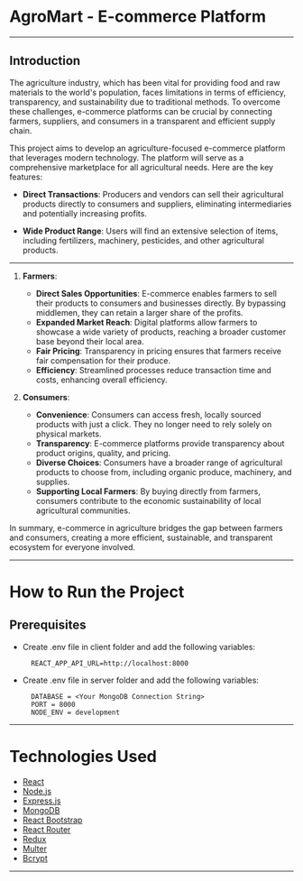# AgroMart - E-commerce Platform 
____________________________________________________________________________________________________________________________________________________________________________________________________________
## Introduction ##

The agriculture industry, which has been vital for providing food and raw materials to the world's population, faces limitations in terms of efficiency, transparency, and sustainability due to traditional methods. To overcome these challenges, e-commerce platforms can be crucial by connecting farmers, suppliers, and consumers in a transparent and efficient supply chain.

This project aims to develop an agriculture-focused e-commerce platform that leverages modern technology. The platform will serve as a comprehensive marketplace for all agricultural needs. Here are the key features:

- **Direct Transactions**: Producers and vendors can sell their agricultural products directly to consumers and suppliers, eliminating intermediaries and potentially increasing profits.

- **Wide Product Range**: Users will find an extensive selection of items, including fertilizers, machinery, pesticides, and other agricultural products.

____________________________________________________________________________________________________________________________________________________________________________________________________________

1. **Farmers**:
   - **Direct Sales Opportunities**: E-commerce enables farmers to sell their products to consumers and businesses directly. By bypassing middlemen, they can retain a larger share of the profits.
   - **Expanded Market Reach**: Digital platforms allow farmers to showcase a wide variety of products, reaching a broader customer base beyond their local area.
   - **Fair Pricing**: Transparency in pricing ensures that farmers receive fair compensation for their produce.
   - **Efficiency**: Streamlined processes reduce transaction time and costs, enhancing overall efficiency.
  
2. **Consumers**:
   - **Convenience**: Consumers can access fresh, locally sourced products with just a click. They no longer need to rely solely on physical markets.
   - **Transparency**: E-commerce platforms provide transparency about product origins, quality, and pricing.
   - **Diverse Choices**: Consumers have a broader range of agricultural products to choose from, including organic produce, machinery, and supplies.
   - **Supporting Local Farmers**: By buying directly from farmers, consumers contribute to the economic sustainability of local agricultural communities.
 
In summary, e-commerce in agriculture bridges the gap between farmers and consumers, creating a more efficient, sustainable, and transparent ecosystem for everyone involved. 

____________________________________________________________________________________________________________________________________________________________________________________________________________

# How to Run the Project
## Prerequisites

- Create .env file in client folder and add the following variables:

        REACT_APP_API_URL=http://localhost:8000

- Create .env file in server folder and add the following variables:

        DATABASE = <Your MongoDB Connection String>
        PORT = 8000
        NODE_ENV = development
____________________________________________________________________________________________________________________________________________________________________________________________________________
# Technologies Used

- [React](https://reactjs.org/)
- [Node.js](https://nodejs.org/en/)
- [Express.js](https://expressjs.com/)
- [MongoDB](https://www.mongodb.com/)
- [React Bootstrap](https://react-bootstrap.github.io/)
- [React Router](https://reactrouter.com/)
- [Redux](https://redux.js.org/)
- [Multer](https://www.npmjs.com/package/multer)
- [Bcrypt](https://www.npmjs.com/package/bcrypt)

 ____________________________________________________________________________________________________________________________________________________________________________________________________________
